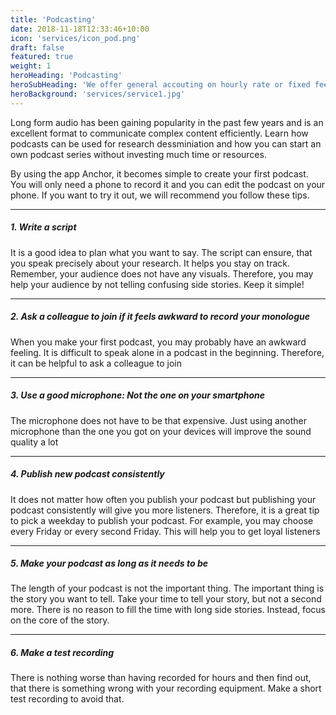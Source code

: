 ```yaml
---
title: 'Podcasting'
date: 2018-11-18T12:33:46+10:00
icon: 'services/icon_pod.png'
draft: false
featured: true
weight: 1
heroHeading: 'Podcasting'
heroSubHeading: 'We offer general accouting on hourly rate or fixed fee'
heroBackground: 'services/service1.jpg'
---
```


Long form audio has been gaining popularity in the past few years and is an excellent format to communicate complex content efficiently. Learn how podcasts can be used for research dessminiation and how you can start an own podcast series without investing much time or resources.

By using the app Anchor, it becomes simple to create your first podcast. You will only need a phone to record it and you can edit the podcast on your phone. If you want to try it out, we will recommend you follow these tips.  

---
##### 1. Write a script  

It is a good idea to plan what you want to say. The script can ensure, that you speak precisely about your research. It helps you stay on track. Remember, your audience does not have any visuals. Therefore, you may help your audience by not telling confusing side stories. Keep it simple! 

---
##### 2. Ask a colleague to join if it feels awkward to record your monologue  

When you make your first podcast, you may probably have an awkward feeling. It is difficult to speak alone in a podcast in the beginning. Therefore, it can be helpful to ask a colleague to join 

---
##### 3. Use a good microphone: Not the one on your smartphone 

The microphone does not have to be that expensive. Just using another microphone than the one you got on your devices will improve the sound quality a lot 

---
##### 4. Publish new podcast consistently 

It does not matter how often you publish your podcast but publishing your podcast consistently will give you more listeners. Therefore, it is a great tip to pick a weekday to publish your podcast. For example, you may choose every Friday or every second Friday. This will help you to get loyal listeners 

---
##### 5. Make your podcast as long as it needs to be  

The length of your podcast is not the important thing. The important thing is the story you want to tell. Take your time to tell your story, but not a second more. There is no reason to fill the time with long side stories. Instead, focus on the core of the story. 

--- 
##### 6. Make a test recording 

There is nothing worse than having recorded for hours and then find out, that there is something wrong with your recording equipment. Make a short test recording to avoid that. 